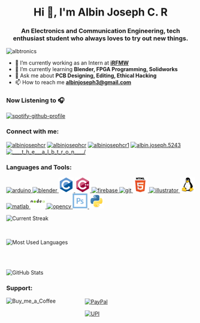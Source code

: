 <h1 align="center">Hi 👋, I'm Albin Joseph C. R</h1>
<h3 align="center">An Electronics and Communication Engineering, tech enthusiast student who always loves to try out new things.</h3>

<p align="left"> <img src="https://komarev.com/ghpvc/?username=albtronics&label=Profile%20views&color=0e75b6&style=flat" alt="albtronics" /> </p>

- 🔭 I’m currently working as an Intern at [**iRFMW**](http://www.irfmw.com/)
- 🌱 I’m currently learning **Blender, FPGA Programming, Solidworks**
- 💬 Ask me about **PCB Designing, Editing, Ethical Hacking**
- 📫 How to reach me **albinjoseph3@gmail.com**



### Now Listening to 🎧

[![spotify-github-profile](https://spotify-github-profile.vercel.app/api/view?uid=31ipinjtrkyqiajtjdlzek5g7lgi&cover_image=true&theme=default&bar_color_cover=false)](https://github.com/kittinan/spotify-github-profile)



<h3 align="left">Connect with me:</h3>
<p align="left">
<a href="https://linkedin.com/in/albinjosephcr" target="blank"><img align="center" src="https://raw.githubusercontent.com/rahuldkjain/github-profile-readme-generator/master/src/images/icons/Social/linked-in-alt.svg" alt="albinjosephcr" height="30" width="40" /></a>
<a href="https://www.researchgate.net/profile/Albin-Joseph-Cr" target="blank"><img align="center" src="https://upload.wikimedia.org/wikipedia/commons/5/5e/ResearchGate_icon_SVG.svg" alt="albinjosephcr" height="30" width="40" /></a>
<a href="https://twitter.com/albinjosephcr1" target="blank"><img align="center" src="https://raw.githubusercontent.com/rahuldkjain/github-profile-readme-generator/master/src/images/icons/Social/twitter.svg" alt="albinjosephcr1" height="30" width="40" /></a>
<a href="https://fb.com/albin.joseph.5243" target="blank"><img align="center" src="https://raw.githubusercontent.com/rahuldkjain/github-profile-readme-generator/master/src/images/icons/Social/facebook.svg" alt="albin.joseph.5243" height="30" width="40" /></a>
<a href="https://instagram.com/____t_h_e___a_l_b_t_r_o_n____/" target="blank"><img align="center" src="https://raw.githubusercontent.com/rahuldkjain/github-profile-readme-generator/master/src/images/icons/Social/instagram.svg" alt="____t_h_e___a_l_b_t_r_o_n____/" height="30" width="40" /></a>
</p>


<h3 align="left">Languages and Tools:</h3>
<p align="left"> <a href="https://www.arduino.cc/" target="_blank" rel="noreferrer"> <img src="https://cdn.worldvectorlogo.com/logos/arduino-1.svg" alt="arduino" width="40" height="40"/> </a> <a href="https://www.blender.org/" target="_blank" rel="noreferrer"> <img src="https://download.blender.org/branding/community/blender_community_badge_white.svg" alt="blender" width="40" height="40"/> </a> <a href="https://www.cprogramming.com/" target="_blank" rel="noreferrer"> <img src="https://raw.githubusercontent.com/devicons/devicon/master/icons/c/c-original.svg" alt="c" width="40" height="40"/> </a> <a href="https://www.w3schools.com/cpp/" target="_blank" rel="noreferrer"> <img src="https://raw.githubusercontent.com/devicons/devicon/master/icons/cplusplus/cplusplus-original.svg" alt="cplusplus" width="40" height="40"/> </a> <a href="https://firebase.google.com/" target="_blank" rel="noreferrer"> <img src="https://www.vectorlogo.zone/logos/firebase/firebase-icon.svg" alt="firebase" width="40" height="40"/> </a> <a href="https://git-scm.com/" target="_blank" rel="noreferrer"> <img src="https://www.vectorlogo.zone/logos/git-scm/git-scm-icon.svg" alt="git" width="40" height="40"/> </a> <a href="https://www.w3.org/html/" target="_blank" rel="noreferrer"> <img src="https://raw.githubusercontent.com/devicons/devicon/master/icons/html5/html5-original-wordmark.svg" alt="html5" width="40" height="40"/> </a> <a href="https://www.adobe.com/in/products/illustrator.html" target="_blank" rel="noreferrer"> <img src="https://www.vectorlogo.zone/logos/adobe_illustrator/adobe_illustrator-icon.svg" alt="illustrator" width="40" height="40"/> </a> <a href="https://www.linux.org/" target="_blank" rel="noreferrer"> <img src="https://raw.githubusercontent.com/devicons/devicon/master/icons/linux/linux-original.svg" alt="linux" width="40" height="40"/> </a> <a href="https://www.mathworks.com/" target="_blank" rel="noreferrer"> <img src="https://upload.wikimedia.org/wikipedia/commons/2/21/Matlab_Logo.png" alt="matlab" width="40" height="40"/> </a> <a href="https://nodejs.org" target="_blank" rel="noreferrer"> <img src="https://raw.githubusercontent.com/devicons/devicon/master/icons/nodejs/nodejs-original-wordmark.svg" alt="nodejs" width="40" height="40"/> </a> <a href="https://opencv.org/" target="_blank" rel="noreferrer"> <img src="https://www.vectorlogo.zone/logos/opencv/opencv-icon.svg" alt="opencv" width="40" height="40"/> </a> <a href="https://www.photoshop.com/en" target="_blank" rel="noreferrer"> <img src="https://raw.githubusercontent.com/devicons/devicon/master/icons/photoshop/photoshop-line.svg" alt="photoshop" width="40" height="40"/> </a> <a href="https://www.python.org" target="_blank" rel="noreferrer"> <img src="https://raw.githubusercontent.com/devicons/devicon/master/icons/python/python-original.svg" alt="python" width="40" height="40"/> </a> </p>

<p><img align="center" src="https://github-readme-streak-stats.herokuapp.com/?user=albtronics&" alt="Current Streak" /></p>

<br>

<p><img align="center" src="https://github-readme-stats.vercel.app/api/top-langs?username=albtronics&show_icons=true&theme=dark&locale=en&layout=compact" alt="Most Used Languages" /></p>

<br>

<br>

<p><img align="center" src="https://github-readme-stats.vercel.app/api?username=albtronics&show_icons=true&theme=dark&title_color=d9d9d9&text_color=dfdddd&locale=en" alt="GitHub Stats" /></p>





<h3 align="left">Support:</h3>
<p>
<a href="https://www.buymeacoffee.com/albtronics"> <img align="left" src="https://cdn.buymeacoffee.com/buttons/v2/default-yellow.png" height="50" width="210" alt="Buy_me_a_Coffee" /></a>





<p>
<a href="https://www.paypal.com/paypalme/albtronics"> <img align="center" src="https://www.paypalobjects.com/webstatic/mktg/Logo/pp-logo-200px.png" height="50" width="210" alt="PayPal" /></a>
<br>

<p>
<a href="https://github.com/albtronics/UPI/blob/main/UPI.png"> <img align="center" src="https://upload.wikimedia.org/wikipedia/commons/e/e1/UPI-Logo-vector.svg" height="50" width="210"alt="UPI" /></a>



<br>
<br>

